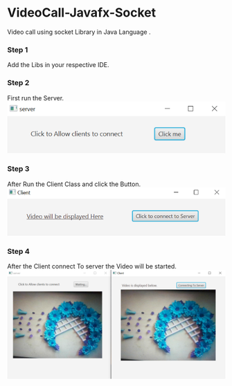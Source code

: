 # VideoCall-Javafx-Socket
Video call using socket Library in Java Language .

### Step 1
Add the Libs in your respective IDE.

### Step 2
 First run the Server.
 ![Server!](https://github.com/RizwanSabir/VideoCall-Javafx-Socket/blob/master/Pictures/Server1.PNG)


### Step 3
   After Run the Client Class and click the Button.
   ![Client!](https://github.com/RizwanSabir/VideoCall-Javafx-Socket/blob/master/Pictures/Client2.PNG)
   
### Step 4

After the Client connect To server the Video will be started.
![Picture](https://github.com/RizwanSabir/VideoCall-Javafx-Socket/blob/master/Pictures/Combine.PNG)
   
